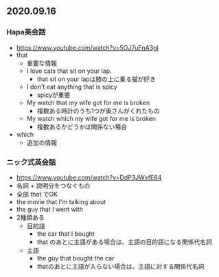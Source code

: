 2020.09.16
---

### Hapa英会話
- https://www.youtube.com/watch?v=5OJ7uFnA3gI
- that
  - 重要な情報
  - I love cats that sit on your lap.
    - that sit on your lapは膝の上に乗る猫が好き
  - I don't eat anything that is spicy
    - spicyが重要
  - My watch that my wife got for me is broken
    - 複数ある時計のうち1つが奥さんがくれたもの
  - My watch which my wife got for me is broken
    - 複数あるかどうかは関係ない場合
- which
  - 追加の情報

### ニック式英会話
- https://www.youtube.com/watch?v=DdP3JWxfE84
- 名詞 + 説明分をつなぐもの
- 全部 that でOK
- the movie that I'm talking about
- the guy that I went with
- 2種類ある
  - 目的語
    - the car that I bought
    - that のあとに主語がある場合は、主語の目的語になる関係代名詞
  - 主語
    - the guy that bought the car
    - thatのあとに主語が入らない場合は、主語に対する関係代名詞
